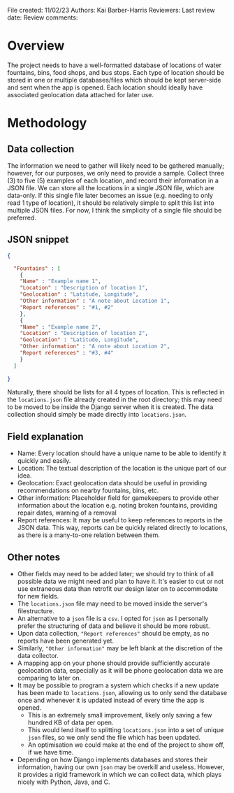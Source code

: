 File created: 11/02/23
Authors: Kai Barber-Harris
Reviewers: 
Last review date: 
Review comments: 

# Overview
The project needs to have a well-formatted database of locations of water fountains, bins, food shops, and bus stops.
Each type of location should be stored in one or multiple databases/files which should be kept server-side and sent when the app is opened.
Each location should ideally have associated geolocation data attached for later use.

# Methodology
## Data collection
The information we need to gather will likely need to be gathered manually; however, for our purposes, we only need to provide a sample.
Collect three (3) to five (5) examples of each location, and record their information in a JSON file. 
We can store all the locations in a single JSON file, which are data-only. 
If this single file later becomes an issue (e.g. needing to only read 1 type of location), it should be relatively simple to split this list into multiple JSON files.
For now, I think the simplicity of a single file should be preferred.

## JSON snippet
```json
{

  "Fountains" : [
    {
    "Name" : "Example name 1",
    "Location" : "Description of location 1",
    "Geolocation" : "Latitude, Longitude",
    "Other information" : "A note about Location 1",
    "Report references" : "#1, #2"
    },
    {
    "Name" : "Example name 2",
    "Location" : "Description of location 2",
    "Geolocation" : "Latitude, Longitude",
    "Other information" : "A note about Location 2",
    "Report references" : "#3, #4"
    }
  ]
  
}
```
Naturally, there should be lists for all 4 types of location. 
This is reflected in the `locations.json` file already created in the root directory; this may need to be moved to be inside the Django server when it is created.
The data collection should simply be made directly into `locations.json`.

## Field explanation
- Name: Every location should have a unique name to be able to identify it quickly and easily.
- Location: The textual description of the location is the unique part of our idea.
- Geolocation: Exact geolocation data should be useful in providing recommendations on nearby fountains, bins, etc.
- Other information: Placeholder field for gamekeepers to provide other information about the location e.g. noting broken fountains, providing repair dates, warning of a removal
- Report references: It may be useful to keep references to reports in the JSON data. This way, reports can be quickly related directly to locations, as there is a many-to-one relation between them.

## Other notes
- Other fields may need to be added later; we should try to think of all possible data we might need and plan to have it. It's easier to cut or not use extraneous data than retrofit our design later on to accommodate for new fields.
- The `locations.json` file may need to be moved inside the server's filestructure.
- An alternative to a `json` file is a `csv`. I opted for `json` as I personally prefer the structuring of data and believe it should be more robust.
- Upon data collection, `"Report references"` should be empty, as no reports have been generated yet.
- Similarly, `"Other information"` may be left blank at the discretion of the data collector.
- A mapping app on your phone should provide sufficiently accurate geolocation data, especially as it will be phone geolocation data we are comparing to later on.
- It may be possible to program a system which checks if a new update has been made to `locations.json`, allowing us to only send the database once and whenever it is updated instead of every time the app is opened.
  - This is an extremely small improvement, likely only saving a few hundred KB of data per open.
  - This would lend itself to splitting `locations.json` into a set of unique `json` files, so we only send the file which has been updated.
  - An optimisation we could make at the end of the project to show off, if we have time.
- Depending on how Django implements databases and stores their information, having our own `json` may be overkill and useless. However, it provides a rigid framework in which we can collect data, which plays nicely with Python, Java, and C.
